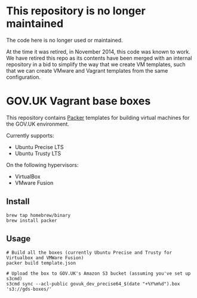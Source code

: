 # This repository is no longer maintained

The code here is no longer used or maintained.

At the time it was retired, in November 2014, this code was known to work. We
have retired this repo as its contents have been merged with an internal
repository in a bid to simplify the way that we create VM templates, such that
we can create VMware and Vagrant templates from the same configuration.

# GOV.UK Vagrant base boxes

This repository contains [Packer] templates for building virtual machines for the GOV.UK environment.

Currently supports:

  - Ubuntu Precise LTS
  - Ubuntu Trusty LTS

On the following hypervisors:

  - VirtualBox
  - VMware Fusion

[packer]: http://www.packer.io

## Install

    brew tap homebrew/binary
    brew install packer

## Usage

    # Build all the boxes (currently Ubuntu Precise and Trusty for Virtualbox and VMWare Fusion)
    packer build template.json

    # Upload the box to GOV.UK's Amazon S3 bucket (assuming you've set up s3cmd)
    s3cmd sync --acl-public govuk_dev_precise64_$(date "+%Y%m%d").box 's3://gds-boxes/'
